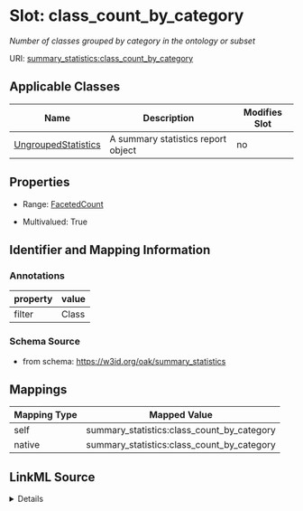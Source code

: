 

# Slot: class_count_by_category


_Number of classes grouped by category in the ontology or subset_





URI: [summary_statistics:class_count_by_category](https://w3id.org/oaklib/summary_statistics.class_count_by_category)



<!-- no inheritance hierarchy -->





## Applicable Classes

| Name | Description | Modifies Slot |
| --- | --- | --- |
| [UngroupedStatistics](UngroupedStatistics.md) | A summary statistics report object |  no  |







## Properties

* Range: [FacetedCount](FacetedCount.md)

* Multivalued: True





## Identifier and Mapping Information





### Annotations

| property | value |
| --- | --- |
| filter | Class || facet | Category |



### Schema Source


* from schema: https://w3id.org/oak/summary_statistics




## Mappings

| Mapping Type | Mapped Value |
| ---  | ---  |
| self | summary_statistics:class_count_by_category |
| native | summary_statistics:class_count_by_category |




## LinkML Source

<details>
```yaml
name: class_count_by_category
annotations:
  filter:
    tag: filter
    value: Class
  facet:
    tag: facet
    value: Category
description: Number of classes grouped by category in the ontology or subset
from_schema: https://w3id.org/oak/summary_statistics
rank: 1000
alias: class_count_by_category
owner: UngroupedStatistics
domain_of:
- UngroupedStatistics
slot_group: metadata_statistic_group
range: FacetedCount
multivalued: true
inlined: true

```
</details>